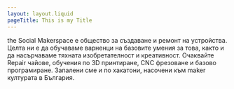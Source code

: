 ```yaml
---
layout: layout.liquid
pageTitle: This is my Title
---
```

the Social Makerspace е общество за създаване и ремонт на устройства. Целта ни е да обучаваме варненци на базовите умения за това, както и да насърчаваме тяхната изобретателност и креативност. Очаквайте Repair чайове, обучения по 3D принтиране, CNC фрезоване и базово програмиране. Запалени сме и по хакатони, насочени към maker културата в България.

